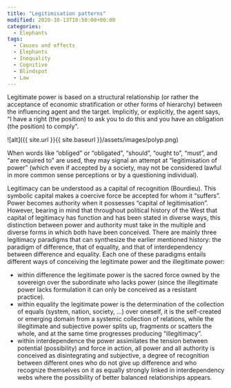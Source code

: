 ```yaml
---
title: "Legitimisation patterns"
modified: 2020-10-13T18:50:00+00:00
categories:
  - Elephants
tags:
  - Causes and effects
  - Elephants
  - Inequality
  - Cognitive
  - Blindspot
  - Law
---
```

Legitimate power is based on a structural relationship (or rather the acceptance of economic stratification or other forms of hierarchy) between the influencing agent and the target. Implicitly, or explicitly, the agent says, “I have a right (the position) to ask you to do this and you have an obligation (the position) to comply”.

![alt]({{ site.url }}{{ site.baseurl }}/assets/images/polyp.png)

When words like “obliged” or “obligated”, “should”, “ought to”, “must”, and “are required to” are used, they may signal an attempt at “legitimisation of power” (which even if accepted by a society, may not be considered lawful in more common sense perceptions or by a questioning individual).

Legitimacy can be understood as a capital of recognition (Bourdieu). This symbolic capital makes a coercive force be accepted for whom it “suffers”. Power becomes authority when it possesses “capital of legitimisation”. However, bearing in mind that throughout political history of the West that capital of legitimacy has function and has been stated in diverse ways, this distinction between power and authority must take in the multiple and diverse forms in which both have been conceived. There are mainly three legitimacy paradigms that can synthesize the earlier mentioned history: the paradigm of difference, that of equality, and that of interdependency between difference and equality. Each one of these paradigms entails different ways of conceiving the legitimate power and the illegitimate power:

* within difference the legitimate power is the sacred force owned by the sovereign over the subordinate who lacks power (since the illegitimate power lacks formulation it can only be conceived as a resistant practice).
* within equality the legitimate power is the determination of the collection of equals (system, nation, society, …) over oneself, it is the self-created or emerging domain from a systemic collection of relations, while the illegitimate and subjective power splits up, fragments or scatters the whole, and at the same time progresses producing “illegitimacy”.
* within interdependence the power assimilates the tension between potential (possibility) and force in action, all power and all authority is conceived as disintegrating and subjective, a degree of recognition between different ones who do not give up difference and who recognize themselves on it as equally strongly linked in interdependency webs where the possibility of better balanced relationships appears.
